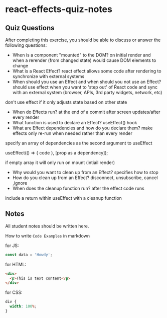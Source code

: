 # react-effects-quiz-notes

## Quiz Questions

After completing this exercise, you should be able to discuss or answer the following questions:

- When is a component "mounted" to the DOM?
  on initial render and when a rerender (from changed state) would cause DOM elements to change
- What is a React Effect?
  react effect allows some code after rendering to synchronize with external systems
- When should you use an Effect and when should you not use an Effect?
  should use effect when you want to 'step out' of React code and sync with an external system (browser, APIs, 3rd party widgets, network, etc)

don't use effect if it only adjusts state based on other state

- When do Effects run?
  at the end of a commit after screen updates/after every render
- What function is used to declare an Effect?
  useEffect() hook
- What are Effect dependencies and how do you declare them?
  make effects only re-run when needed rather than every render

specify an array of dependencies as the second argument to useEffect

useEffect(() => {
code
}, [prop as a dependency]);

if empty array it will only run on mount (intiail render)

- Why would you want to clean up from an Effect?
  specifies how to stop
- How do you clean up from an Effect?
  disconnect, unsubscribe, cancel ,ignore
- When does the cleanup function run?
  after the effect code runs

include a return within useEffect with a cleanup function

## Notes

All student notes should be written here.

How to write `Code Examples` in markdown

for JS:

```javascript
const data = 'Howdy';
```

for HTML:

```html
<div>
  <p>This is text content</p>
</div>
```

for CSS:

```css
div {
  width: 100%;
}
```
